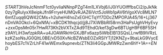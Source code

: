 $START$3hVeJcNnmF1ct0yvIiaNNnpPZgT4m1LXVbj6/iJ0iYUOlfffbsCi2/pJkNk0zy7gRulyxX8eipkJfn9FrryeHUMQvRJAZ6iVct5JoWb1pAV6tVgoXVc8MLN76mfZuqq6QW42CMs+h2uheH4hoZxEGHCTqYf7DDcZMPOPJA45/16+Lj367nDnVA0Okcl+6QxNfA/+xBCDK1thqcjd/jj8J7XiWBbRI58rm3HaPsUghVHyEvy+zxxOpsMn05r7HwR73Kh2bVXTxZAd9TEhdO/kef3gDw6BTUgH9F6BF5SHz9AYLiH3wfzpkRA+u4JOAWRkHrGXJBFx6azp5iWbElB13SQsLLrwfB9IVRzLkzKZsoNsJG0QltL0BE/vD50XvNcBZWsbEOZxRSIYTj12KNZy+9baLkG9VycEhoybES7c1VZrLhF41wWEmx9upnevb/ZTN3Ii4GGpJMWRzZwn6hY+1A==$END$